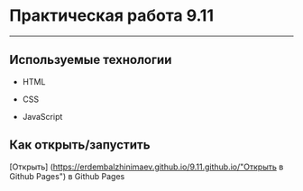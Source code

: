 # Практическая работа 9.11
____

## Используемые технологии

* HTML

* CSS

* JavaScript

## Как открыть/запустить

[Открыть] (https://erdembalzhinimaev.github.io/9.11.github.io/"Открыть в Github Pages") в Github Pages